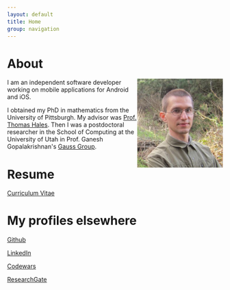 ```yaml
---
layout: default
title: Home
group: navigation
---
```


# About

<img align="right" width="200" src="assets/AlexeyPic.jpg"/>

I am an independent software developer working on mobile applications for Android and iOS.

I obtained my PhD in mathematics from the University of Pittsburgh. 
My advisor was [Prof. Thomas Hales](https://sites.google.com/site/thalespitt/).
Then I was a postdoctoral researcher in the School of Computing at the University of Utah in Prof. Ganesh Gopalakrishnan's [Gauss Group](http://formalverification.cs.utah.edu/new/).

# Resume

[Curriculum Vitae](assets/CV.pdf)

# My profiles elsewhere

[Github](https://github.com/monadius)

[LinkedIn](https://www.linkedin.com/pub/alexey-solovyev/63/9/525)

[Codewars](https://www.codewars.com/users/monadius/)

[ResearchGate](https://www.researchgate.net/profile/Alexey_Solovyev2)
